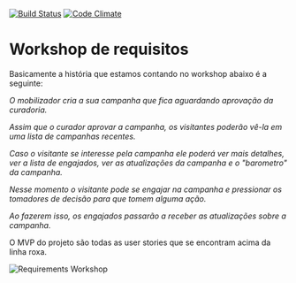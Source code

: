 [![Build Status](https://secure.travis-ci.org/meurio/seurio.png?branch=master)](http://travis-ci.org/meurio/seurio) [![Code Climate](https://codeclimate.com/badge.png)](https://codeclimate.com/github/meurio/panela-de-pressao)

# Workshop de requisitos
Basicamente a história que estamos contando no workshop abaixo é a seguinte:

_O mobilizador cria a sua campanha que fica aguardando aprovação da curadoria._

_Assim que o curador aprovar a campanha, os visitantes poderão vê-la em uma lista de campanhas recentes._

_Caso o visitante se interesse pela campanha ele poderá ver mais detalhes, ver a lista de engajados, ver as atualizações da campanha e o "barometro" da campanha._

_Nesse momento o visitante pode se engajar na campanha e pressionar os tomadores de decisão para que tomem alguma ação._

_Ao fazerem isso, os engajados passarão a receber as atualizações sobre a campanha._

O MVP do projeto são todas as user stories que se encontram acima da linha roxa.

![Requirements Workshop](http://a6.sphotos.ak.fbcdn.net/hphotos-ak-snc7/577682_10150678198637843_536687842_9730914_16508281_n.jpg)
